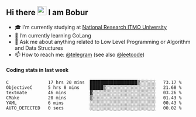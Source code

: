 ## Hi there <img src="https://media.giphy.com/media/hvRJCLFzcasrR4ia7z/giphy.gif" width="25px" height="25px"> I am Bobur

- :mortar_board: I’m currently studying at [National Research ITMO University](https://itmo.ru/)
- :seedling: I’m currently learning GoLang
- :speech_balloon: Ask me about anything related to Low Level Programming or Algorithm and Data Structures
- :mailbox: How to reach me: [@telegram](https://t.me/octoant) (see also [@leetcode](https://leetcode.com/octoant/))    

#### Coding stats in last week

<!--START_SECTION:waka-->

```text
C               17 hrs 20 mins  ██████████████████▒░░░░░░   73.17 %
ObjectiveC      5 hrs 8 mins    █████▒░░░░░░░░░░░░░░░░░░░   21.68 %
textmate        46 mins         ▓░░░░░░░░░░░░░░░░░░░░░░░░   03.26 %
CMake           20 mins         ▒░░░░░░░░░░░░░░░░░░░░░░░░   01.43 %
YAML            6 mins          ░░░░░░░░░░░░░░░░░░░░░░░░░   00.43 %
AUTO_DETECTED   0 secs          ░░░░░░░░░░░░░░░░░░░░░░░░░   00.02 %
```

<!--END_SECTION:waka-->
